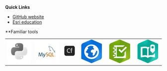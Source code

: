 **Quick Links**
- [GitHub website](https://trbaker.github.io)
- [Esri education](https://esri.com/education)


**Familiar tools
<table>
  <tr>
    <td><img src="images/python.png"></td>
    <td><img src="images/mysql.png"></td>
    <td><img src="images/cf.png"></td>
    <td><img src="images/AGO.png"></td>
    <td><img src="images/s123.png"></td>
    <td><img src="images/storymap.png"></td>
  </tr></table>

